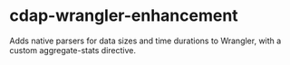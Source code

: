 # cdap-wrangler-enhancement
Adds native parsers for data sizes and time durations to Wrangler, with a custom aggregate-stats directive.

